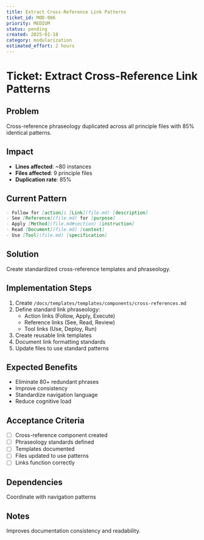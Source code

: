 ```yaml
---
title: Extract Cross-Reference Link Patterns
ticket_id: MOD-006
priority: MEDIUM
status: pending
created: 2025-01-18
category: modularization
estimated_effort: 2 hours
---
```


# Ticket: Extract Cross-Reference Link Patterns

## Problem
Cross-reference phraseology duplicated across all principle files with 85% identical patterns.

## Impact
- **Lines affected**: ~80 instances
- **Files affected**: 9 principle files
- **Duplication rate**: 85%

## Current Pattern
```markdown
- Follow for [action]: [Link](file.md) [description]
- See [Reference](file.md) for [purpose]
- Apply [Method](file.md#section) [instruction]
- Read [Document](file.md) [context]
- Use [Tool](file.md) [specification]
```

## Solution
Create standardized cross-reference templates and phraseology.

## Implementation Steps
1. Create `/docs/templates/templates/components/cross-references.md`
2. Define standard link phraseology:
   - Action links (Follow, Apply, Execute)
   - Reference links (See, Read, Review)
   - Tool links (Use, Deploy, Run)
3. Create reusable link templates
4. Document link formatting standards
5. Update files to use standard patterns

## Expected Benefits
- Eliminate 80+ redundant phrases
- Improve consistency
- Standardize navigation language
- Reduce cognitive load

## Acceptance Criteria
- [ ] Cross-reference component created
- [ ] Phraseology standards defined
- [ ] Templates documented
- [ ] Files updated to use patterns
- [ ] Links function correctly

## Dependencies
Coordinate with navigation patterns

## Notes
Improves documentation consistency and readability.